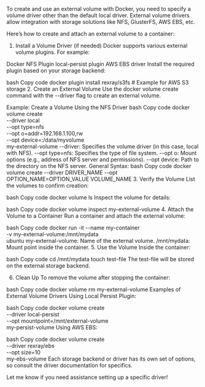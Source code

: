 To create and use an external volume with Docker, you need to specify a volume driver other than the default local driver. External volume drivers allow integration with storage solutions like NFS, GlusterFS, AWS EBS, etc.

Here’s how to create and attach an external volume to a container:

1. Install a Volume Driver (if needed)
Docker supports various external volume plugins. For example:

Docker NFS Plugin
local-persist plugin
AWS EBS driver
Install the required plugin based on your storage backend:

bash
Copy code
docker plugin install rexray/s3fs  # Example for AWS S3 storage
2. Create an External Volume
Use the docker volume create command with the --driver flag to create an external volume.

Example: Create a Volume Using the NFS Driver
bash
Copy code
docker volume create \
    --driver local \
    --opt type=nfs \
    --opt o=addr=192.168.1.100,rw \
    --opt device=:/data/myvolume \
    my-external-volume
--driver: Specifies the volume driver (in this case, local with NFS).
--opt type=nfs: Specifies the type of file system.
--opt o: Mount options (e.g., address of NFS server and permissions).
--opt device: Path to the directory on the NFS server.
General Syntax:
bash
Copy code
docker volume create --driver DRIVER_NAME --opt OPTION_NAME=OPTION_VALUE VOLUME_NAME
3. Verify the Volume
List the volumes to confirm creation:

bash
Copy code
docker volume ls
Inspect the volume for details:

bash
Copy code
docker volume inspect my-external-volume
4. Attach the Volume to a Container
Run a container and attach the external volume:

bash
Copy code
docker run -it --name my-container \
    -v my-external-volume:/mnt/mydata \
    ubuntu
my-external-volume: Name of the external volume.
/mnt/mydata: Mount point inside the container.
5. Use the Volume
Inside the container:

bash
Copy code
cd /mnt/mydata
touch test-file
The test-file will be stored on the external storage backend.

6. Clean Up
To remove the volume after stopping the container:

bash
Copy code
docker volume rm my-external-volume
Examples of External Volume Drivers
Using Local Persist Plugin:

bash
Copy code
docker volume create \
    --driver local-persist \
    --opt mountpoint=/mnt/external-volume \
    my-persist-volume
Using AWS EBS:

bash
Copy code
docker volume create \
    --driver rexray/ebs \
    --opt size=10 \
    my-ebs-volume
Each storage backend or driver has its own set of options, so consult the driver documentation for specifics.

Let me know if you need assistance setting up a specific driver!